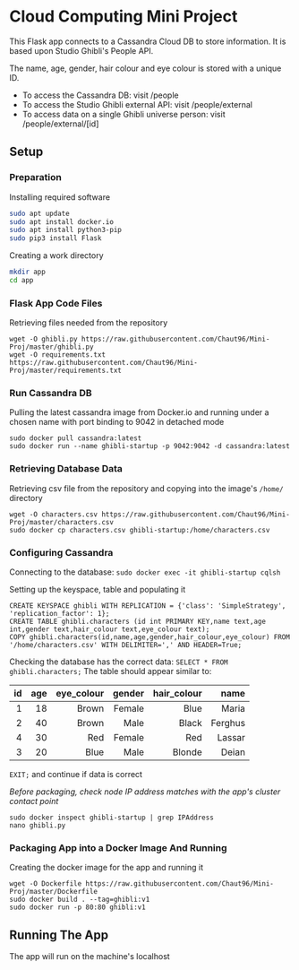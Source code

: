 # Cloud Computing Mini Project
This Flask app connects to a Cassandra Cloud DB to store information.
It is based upon Studio Ghibli's People API.

The name, age, gender, hair colour and eye colour is stored with a unique ID.

* To access the Cassandra DB: visit /people
* To access the Studio Ghibli external API: visit /people/external
* To access data on a single Ghibli universe person: visit /people/external/[id]
## Setup
### Preparation
Installing required software
```bash
sudo apt update
sudo apt install docker.io
sudo apt install python3-pip
sudo pip3 install Flask
```
Creating a work directory
```bash
mkdir app
cd app
```

### Flask App Code Files
Retrieving files needed from the repository
```
wget -O ghibli.py https://raw.githubusercontent.com/Chaut96/Mini-Proj/master/ghibli.py
wget -O requirements.txt https://raw.githubusercontent.com/Chaut96/Mini-Proj/master/requirements.txt
```

### Run Cassandra DB
Pulling the latest cassandra image from Docker.io and running under a chosen name with port binding to 9042 in detached mode
```
sudo docker pull cassandra:latest
sudo docker run --name ghibli-startup -p 9042:9042 -d cassandra:latest
```

### Retrieving Database Data
Retrieving csv file from the repository and copying into the image's `/home/` directory
```
wget -O characters.csv https://raw.githubusercontent.com/Chaut96/Mini-Proj/master/characters.csv
sudo docker cp characters.csv ghibli-startup:/home/characters.csv
```

### Configuring Cassandra
Connecting to the database: `sudo docker exec -it ghibli-startup cqlsh`

Setting up the keyspace, table and populating it
```cqlsh
CREATE KEYSPACE ghibli WITH REPLICATION = {'class': 'SimpleStrategy', 'replication_factor': 1};
CREATE TABLE ghibli.characters (id int PRIMARY KEY,name text,age int,gender text,hair_colour text,eye_colour text);
COPY ghibli.characters(id,name,age,gender,hair_colour,eye_colour) FROM '/home/characters.csv' WITH DELIMITER=',' AND HEADER=True;
```
Checking the database has the correct data:
`SELECT * FROM  ghibli.characters;`
The table should appear similar to:

| id | age | eye_colour | gender | hair_colour | name|
|---:|---:|---:|---:|---:|---:|
|1|18|Brown|Female|Blue|Maria|
|2|40|Brown|Male|Black|Ferghus|
|4|30|Red|Female|Red|Lassar|
|3|20|Blue|Male|Blonde|Deian|

`EXIT;` and continue if data is correct

*Before packaging, check node IP address matches with the app's cluster contact point*
```
sudo docker inspect ghibli-startup | grep IPAddress
nano ghibli.py
```

### Packaging App into a Docker Image And Running
Creating the docker image for the app and running it
```
wget -O Dockerfile https://raw.githubusercontent.com/Chaut96/Mini-Proj/master/Dockerfile
sudo docker build . --tag=ghibli:v1
sudo docker run -p 80:80 ghibli:v1
```
## Running The App
The app will run on the machine's localhost

